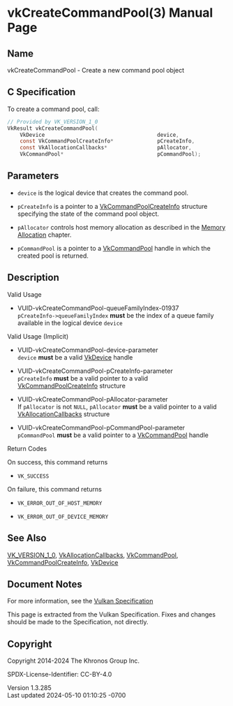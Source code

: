 # vkCreateCommandPool(3) Manual Page

## Name

vkCreateCommandPool - Create a new command pool object



## <a href="#_c_specification" class="anchor"></a>C Specification

To create a command pool, call:

``` c
// Provided by VK_VERSION_1_0
VkResult vkCreateCommandPool(
    VkDevice                                    device,
    const VkCommandPoolCreateInfo*              pCreateInfo,
    const VkAllocationCallbacks*                pAllocator,
    VkCommandPool*                              pCommandPool);
```

## <a href="#_parameters" class="anchor"></a>Parameters

- `device` is the logical device that creates the command pool.

- `pCreateInfo` is a pointer to a
  [VkCommandPoolCreateInfo](https://registry.khronos.org/vulkan/specs/1.3-extensions/man/html/VkCommandPoolCreateInfo.html) structure
  specifying the state of the command pool object.

- `pAllocator` controls host memory allocation as described in the <a
  href="https://registry.khronos.org/vulkan/specs/1.3-extensions/html/vkspec.html#memory-allocation"
  target="_blank" rel="noopener">Memory Allocation</a> chapter.

- `pCommandPool` is a pointer to a [VkCommandPool](https://registry.khronos.org/vulkan/specs/1.3-extensions/man/html/VkCommandPool.html)
  handle in which the created pool is returned.

## <a href="#_description" class="anchor"></a>Description

Valid Usage

- <a href="#VUID-vkCreateCommandPool-queueFamilyIndex-01937"
  id="VUID-vkCreateCommandPool-queueFamilyIndex-01937"></a>
  VUID-vkCreateCommandPool-queueFamilyIndex-01937  
  `pCreateInfo->queueFamilyIndex` **must** be the index of a queue
  family available in the logical device `device`

Valid Usage (Implicit)

- <a href="#VUID-vkCreateCommandPool-device-parameter"
  id="VUID-vkCreateCommandPool-device-parameter"></a>
  VUID-vkCreateCommandPool-device-parameter  
  `device` **must** be a valid [VkDevice](https://registry.khronos.org/vulkan/specs/1.3-extensions/man/html/VkDevice.html) handle

- <a href="#VUID-vkCreateCommandPool-pCreateInfo-parameter"
  id="VUID-vkCreateCommandPool-pCreateInfo-parameter"></a>
  VUID-vkCreateCommandPool-pCreateInfo-parameter  
  `pCreateInfo` **must** be a valid pointer to a valid
  [VkCommandPoolCreateInfo](https://registry.khronos.org/vulkan/specs/1.3-extensions/man/html/VkCommandPoolCreateInfo.html) structure

- <a href="#VUID-vkCreateCommandPool-pAllocator-parameter"
  id="VUID-vkCreateCommandPool-pAllocator-parameter"></a>
  VUID-vkCreateCommandPool-pAllocator-parameter  
  If `pAllocator` is not `NULL`, `pAllocator` **must** be a valid
  pointer to a valid [VkAllocationCallbacks](https://registry.khronos.org/vulkan/specs/1.3-extensions/man/html/VkAllocationCallbacks.html)
  structure

- <a href="#VUID-vkCreateCommandPool-pCommandPool-parameter"
  id="VUID-vkCreateCommandPool-pCommandPool-parameter"></a>
  VUID-vkCreateCommandPool-pCommandPool-parameter  
  `pCommandPool` **must** be a valid pointer to a
  [VkCommandPool](https://registry.khronos.org/vulkan/specs/1.3-extensions/man/html/VkCommandPool.html) handle

Return Codes

On success, this command returns  
- `VK_SUCCESS`

On failure, this command returns  
- `VK_ERROR_OUT_OF_HOST_MEMORY`

- `VK_ERROR_OUT_OF_DEVICE_MEMORY`

## <a href="#_see_also" class="anchor"></a>See Also

[VK_VERSION_1_0](https://registry.khronos.org/vulkan/specs/1.3-extensions/man/html/VK_VERSION_1_0.html),
[VkAllocationCallbacks](https://registry.khronos.org/vulkan/specs/1.3-extensions/man/html/VkAllocationCallbacks.html),
[VkCommandPool](https://registry.khronos.org/vulkan/specs/1.3-extensions/man/html/VkCommandPool.html),
[VkCommandPoolCreateInfo](https://registry.khronos.org/vulkan/specs/1.3-extensions/man/html/VkCommandPoolCreateInfo.html),
[VkDevice](https://registry.khronos.org/vulkan/specs/1.3-extensions/man/html/VkDevice.html)

## <a href="#_document_notes" class="anchor"></a>Document Notes

For more information, see the <a
href="https://registry.khronos.org/vulkan/specs/1.3-extensions/html/vkspec.html#vkCreateCommandPool"
target="_blank" rel="noopener">Vulkan Specification</a>

This page is extracted from the Vulkan Specification. Fixes and changes
should be made to the Specification, not directly.

## <a href="#_copyright" class="anchor"></a>Copyright

Copyright 2014-2024 The Khronos Group Inc.

SPDX-License-Identifier: CC-BY-4.0

Version 1.3.285  
Last updated 2024-05-10 01:10:25 -0700
